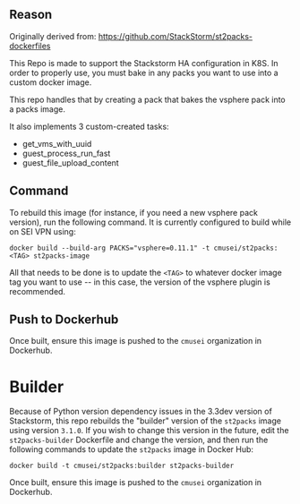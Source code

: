 ## Reason

Originally derived from:  https://github.com/StackStorm/st2packs-dockerfiles

This Repo is made to support the Stackstorm HA configuration in K8S.  In order to properly use, you must bake in any packs you want to use into a custom docker image. 

This repo handles that by creating a pack that bakes the vsphere pack into a packs image.

It also implements 3 custom-created tasks:

- get_vms_with_uuid
- guest_process_run_fast
- guest_file_upload_content

## Command

To rebuild this image (for instance, if you need a new vsphere pack version), run the following command.  It is currently configured to build while on SEI VPN using:

```
docker build --build-arg PACKS="vsphere=0.11.1" -t cmusei/st2packs:<TAG> st2packs-image
```

All that needs to be done is to update the `<TAG>` to whatever docker image tag you want to use -- in this case, the version of the vsphere plugin is recommended.

## Push to Dockerhub

Once built, ensure this image is pushed to the `cmusei` organization in Dockerhub.

# Builder

Because of Python version dependency issues in the 3.3dev version of Stackstorm, this repo rebuilds the "builder" version of the `st2packs` image using version `3.1.0`.  If you wish to change this version in the future, edit the `st2packs-builder` Dockerfile and change the version, and then run the following commands to update the `st2packs` image in Docker Hub:

```
docker build -t cmusei/st2packs:builder st2packs-builder
```
Once built, ensure this image is pushed to the `cmusei` organization in Dockerhub.
